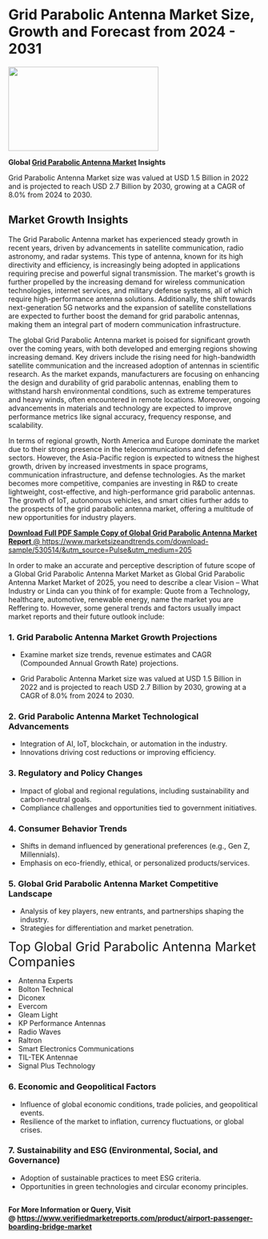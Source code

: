 <H1>Grid Parabolic Antenna Market Size, Growth and Forecast from 2024 - 2031</H1><img class="aligncenter size-medium wp-image-584254" src="https://thirdeyenews.in/wp-content/uploads/2024/09/Global-Market-Research-300x168.jpeg" alt="" width="300" height="168" /><p><strong>Global&nbsp;<a href="https://www.marketsizeandtrends.com/download-sample/530514/&amp;utm_source=Pulse&amp;utm_medium=205">Grid Parabolic Antenna Market</a> Insights</strong></p><p>Grid Parabolic Antenna Market size was valued at USD 1.5 Billion in 2022 and is projected to reach USD 2.7 Billion by 2030, growing at a CAGR of 8.0% from 2024 to 2030.</p><p><h2>Market Growth Insights</h2> <p>The Grid Parabolic Antenna market has experienced steady growth in recent years, driven by advancements in satellite communication, radio astronomy, and radar systems. This type of antenna, known for its high directivity and efficiency, is increasingly being adopted in applications requiring precise and powerful signal transmission. The market's growth is further propelled by the increasing demand for wireless communication technologies, internet services, and military defense systems, all of which require high-performance antenna solutions. Additionally, the shift towards next-generation 5G networks and the expansion of satellite constellations are expected to further boost the demand for grid parabolic antennas, making them an integral part of modern communication infrastructure.</p> <p><a href="download_link_here"></a></p> <p>The global Grid Parabolic Antenna market is poised for significant growth over the coming years, with both developed and emerging regions showing increasing demand. Key drivers include the rising need for high-bandwidth satellite communication and the increased adoption of antennas in scientific research. As the market expands, manufacturers are focusing on enhancing the design and durability of grid parabolic antennas, enabling them to withstand harsh environmental conditions, such as extreme temperatures and heavy winds, often encountered in remote locations. Moreover, ongoing advancements in materials and technology are expected to improve performance metrics like signal accuracy, frequency response, and scalability.</p> <p>In terms of regional growth, North America and Europe dominate the market due to their strong presence in the telecommunications and defense sectors. However, the Asia-Pacific region is expected to witness the highest growth, driven by increased investments in space programs, communication infrastructure, and defense technologies. As the market becomes more competitive, companies are investing in R&D to create lightweight, cost-effective, and high-performance grid parabolic antennas. The growth of IoT, autonomous vehicles, and smart cities further adds to the prospects of the grid parabolic antenna market, offering a multitude of new opportunities for industry players.</p> <p><a href="get_more_link_here"></p><p><span class=""><strong>Download Full PDF Sample Copy of Global Grid Parabolic Antenna Market Report</strong> @ <a href="https://www.marketsizeandtrends.com/download-sample/530514/&amp;utm_source=Pulse&amp;utm_medium=205" target="_blank">https://www.marketsizeandtrends.com/download-sample/530514/&amp;utm_source=Pulse&amp;utm_medium=205</a></span></p><p>In order to make an accurate and perceptive description of future scope of a Global&nbsp;Grid Parabolic Antenna Market Market as Global&nbsp;Grid Parabolic Antenna Market Market of 2025, you need to describe a clear Vision &ndash; What Industry or Linda can you think of for example: Quote from a Technology, healthcare, automotive, renewable energy, name the market you are Reffering to. However, some general trends and factors usually impact market reports and their future outlook include:</p><h3>1.&nbsp;<strong>Grid Parabolic Antenna Market Growth Projections</strong></h3><ul><li>Examine market size trends, revenue estimates and CAGR (Compounded Annual Growth Rate) projections.</li><li><p>Grid Parabolic Antenna Market size was valued at USD 1.5 Billion in 2022 and is projected to reach USD 2.7 Billion by 2030, growing at a CAGR of 8.0% from 2024 to 2030.</p></li></ul><h3>2.&nbsp;<strong>Grid Parabolic Antenna Market Technological Advancements</strong></h3><ul><li>Integration of AI, IoT, blockchain, or automation in the industry.</li><li>Innovations driving cost reductions or improving efficiency.</li></ul><h3>3.&nbsp;<strong>Regulatory and Policy Changes</strong></h3><ul><li>Impact of global and regional regulations, including sustainability and carbon-neutral goals.</li><li>Compliance challenges and opportunities tied to government initiatives.</li></ul><h3>4.&nbsp;<strong>Consumer Behavior Trends</strong></h3><ul><li>Shifts in demand influenced by generational preferences (e.g., Gen Z, Millennials).</li><li>Emphasis on eco-friendly, ethical, or personalized products/services.</li></ul><h3>5.&nbsp;<strong>Global Grid Parabolic Antenna Market Competitive Landscape</strong></h3><ul><li>Analysis of key players, new entrants, and partnerships shaping the industry.</li><li>Strategies for differentiation and market penetration.</li></ul><p data-pm-slice="1 1 []"><span style="color: inherit; font-family: inherit; font-size: 25px;">Top Global Grid Parabolic Antenna Market Companies</span></p><div class="" data-test-id=""><p><li>Antenna Experts</li><li> Bolton Technical</li><li> Diconex</li><li> Evercom</li><li> Gleam Light</li><li> KP Performance Antennas</li><li> Radio Waves</li><li> Raltron</li><li> Smart Electronics Communications</li><li> TIL-TEK Antennae</li><li> Signal Plus Technology</li></p></div><h3>6.&nbsp;<strong>Economic and Geopolitical Factors</strong></h3><ul><li>Influence of global economic conditions, trade policies, and geopolitical events.</li><li>Resilience of the market to inflation, currency fluctuations, or global crises.</li></ul><h3>7.&nbsp;<strong>Sustainability and ESG (Environmental, Social, and Governance)</strong></h3><ul><li>Adoption of sustainable practices to meet ESG criteria.</li><li>Opportunities in green technologies and circular economy principles.</li></ul><h2><strong style="font-size: 14px;">For More Information or Query, Visit @&nbsp;</strong><a style="background-color: #ffffff; font-size: 14px;" href="https://www.marketsizeandtrends.com/report/grid-parabolic-antenna-market/" target="_blank">https://www.verifiedmarketreports.com/product/airport-passenger-boarding-bridge-market</a></h2>

